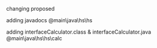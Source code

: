 changing proposed


adding javadocs
@main\java\hs\hs



adding interfaceCalculator.class & interfaceCalculator.java
@main\java\hs\hs\calc
